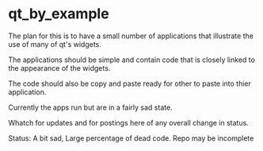 # qt_by_example

The plan for this is to have a small number of applications that illustrate the
use of many of qt's widgets.

The applications should be simple and contain code that is closely linked to the
appearance of the widgets.

The code should also be copy and paste ready for other to paste into thier application.

Currently the apps run but are in a fairly sad state.

Whatch for updates and for postings here of any overall change in status.

Status:
    A bit sad, 
    Large percentage of dead code.
    Repo may be incomplete


    
